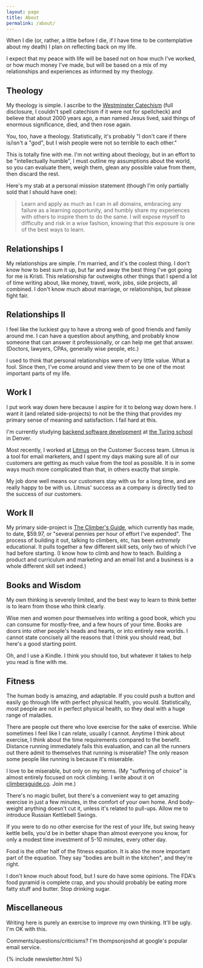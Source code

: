 ```yaml
---
layout: page
title: About
permalink: /about/
---
```


When I die (or, rather, a little before I die, if I have time to be contemplative about my death) I plan on reflecting back on my life.

I expect that my peace with life will be based not on how much I've worked, or how much money I've made, but will be based on a mix of my relationships and experiences as informed by my theology.



## Theology

My theology is simple. I ascribe to the [Westminster Catechism](http://www.reformed.org/documents/WSC.html) (full disclosure, I couldn't spell catechism if it were not for spellcheck) and believe that about 2000 years ago, a man named Jesus lived, said things of enormous significance, died, and then rose again.

You, too, have a theology. Statistically, it's probably "I don't care if there is/isn't a "god", but I wish people were not so terrible to each other."

This is totally fine with me. I'm not writing about theology, but in an effort to be "intellectually humble", I must outline my assumptions about the world, so you can evaluate them, weigh them, glean any possible value from them, then discard the rest.

Here's my stab at a personal mission statement (though I'm only partially sold that I should have one):

> Learn and apply as much as I can in all domains, embracing any failure as a learning opportunity, and humbly share my experiences with others to inspire them to do the same. I will expose myself to difficulty and risk in a wise fashion, knowing that this exposure is one of the best ways to learn.



## Relationships I

My relationships are simple. I'm married, and it's the coolest thing. I don't know how to best sum it up, but far and away the best thing I've got going for me is Kristi. This relationship far outweighs other things that I spend a lot of time writing about, like money, travel, work, jobs, side projects, all combined. I don't know much about marriage, or relationships, but please fight fair.



## Relationships II

I feel like the luckiest guy to have a strong web of good friends and family around me. I can have a question about anything, and probably know someone that can answer it professionally, or can help me get that answer. (Doctors, lawyers, CPAs, generally wise people, etc.)

I used to think that personal relationships were of very little value. What a fool. Since then, I've come around and view them to be one of the most important parts of my life.



## Work I

I put work way down here because I aspire for it to belong way down here. I want it (and related side-projects) to not be the thing that provides my primary sense of meaning and satisfaction. I fail hard at this.

I'm currently studying [backend software development](https://www.turing.io/programs/back-end-engineering) at [the Turing school](https://www.turing.io/) in Denver.

Most recently, I worked at [Litmus](https://litmus.com/) on the Customer Success team. Litmus is a tool for email marketers, and I spent my days making sure all of our customers are getting as much value from the tool as possible. It is in some ways much more complicated than that, in others exactly that simple.

My job done well means our customers stay with us for a long time, and are really happy to be with us. Litmus' success as a company is directly tied to the success of our customers.



## Work II

My primary side-project is [The Climber's Guide](http://www.climbersguide.co/), which currently has made, to date, $59.97, or "several pennies per hour of effort I've expended".  The process of building it out, talking to climbers, etc, has been _extremely_ educational. It pulls together a few different skill sets, only two of which I've had before starting. (I know how to climb and how to teach. Building a product and curriculum and marketing and an email list and a business is a whole different skill set indeed.)



## Books and Wisdom

My own thinking is severely limited, and the best way to learn to think better is to learn from those who think clearly.

Wise men and women pour themselves into writing a good book, which you can consume for mostly-free, and a few hours of your time. Books are doors into other people's heads and hearts, or into entirely new worlds. I cannot state concisely all the reasons that I think you should read, but here's a good starting point.

Oh, and I use a Kindle. I think you should too, but whatever it takes to help you read is fine with me.



## Fitness

The human body is amazing, and adaptable. If you could push a button and easily go through life with perfect physical health, you would. Statistically, most people are not in perfect physical health, so they deal with a huge range of maladies.

There are people out there who love exercise for the sake of exercise. While sometimes I feel like I can relate, usually I cannot. Anytime I think about exercise, I think about the time requirements compared to the benefit. Distance running immediately fails this evaluation, and can all the runners out there admit to themselves that running is miserable? The only reason some people like running is because it's miserable.

I love to be miserable, but only on my terms. (My "suffering of choice" is almost entirely focused on rock climbing. I write about it on [climbersguide.co](http://climbersguide.co/). Join me.)

There's no magic bullet, but there's a convenient way to get amazing exercise in just a few minutes, in the comfort of your own home. And body-weight anything doesn't cut it, unless it's related to pull-ups. Allow me to introduce Russian Kettlebell Swings.

If you were to do no other exercise for the rest of your life, but swing heavy kettle bells, you'd be in better shape than almost everyone you know, for only a modest time investment of 5-10 minutes, every other day.

Food is the other half of the fitness equation. It is also the more important part of the equation. They say "bodies are built in the kitchen", and they're right.

I don't know much about food, but I sure do have some opinions. The FDA's food pyramid is complete crap, and you should probably be eating more fatty stuff and butter. Stop drinking sugar.



## Miscellaneous

Writing here is purely an exercise to improve my own thinking. It'll be ugly. I'm OK with this.

Comments/questions/criticisms? I'm thompsonjoshd at google's popular email service.

{% include newsletter.html %}
